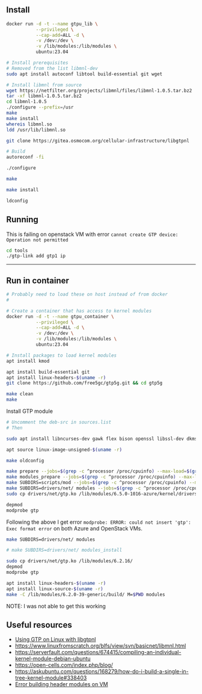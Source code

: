 

## Install

```bash
docker run -d -t --name gtpu_lib \
           --privileged \
           --cap-add=ALL -d \
           -v /dev:/dev \
           -v /lib/modules:/lib/modules \
           ubuntu:23.04

# Install prerequisites
# Removed from the list libmnl-dev
sudo apt install autoconf libtool build-essential git wget

# Install libmnl from source
wget https://netfilter.org/projects/libmnl/files/libmnl-1.0.5.tar.bz2
tar -xf libmnl-1.0.5.tar.bz2
cd libmnl-1.0.5
./configure --prefix=/usr
make
make install
whereis libmnl.so
ldd /usr/lib/libmnl.so

git clone https://gitea.osmocom.org/cellular-infrastructure/libgtpnl

# Build
autoreconf -fi

./configure

make

make install

ldconfig
```

## Running

This is failing on openstack VM with error `cannot create GTP device: Operation not permitted`
```bash
cd tools
./gtp-link add gtp1 ip
```


-----

## Run in container

```bash
# Probably need to load these on host instead of from docker
#

# Create a container that has access to kernel modules
docker run -d -t --name gtpu_container \
           --privileged \
           --cap-add=ALL -d \
           -v /dev:/dev \
           -v /lib/modules:/lib/modules \
           ubuntu:23.04

# Install packages to load kernel modules
apt install kmod
```

```bash
apt install build-essential git
apt install linux-headers-$(uname -r)
git clone https://github.com/free5gc/gtp5g.git && cd gtp5g

make clean
make
```

Install GTP module
```bash
# Uncomment the deb-src in sources.list
# Then

sudo apt install libncurses-dev gawk flex bison openssl libssl-dev dkms libelf-dev libudev-dev libpci-dev libiberty-dev autoconf llvm

apt source linux-image-unsigned-$(uname -r)

make oldconfig

make prepare --jobs=$(grep -c ^processor /proc/cpuinfo) --max-load=$(grep -c ^processor /proc/cpuinfo)
make modules_prepare --jobs=$(grep -c ^processor /proc/cpuinfo) --max-load=$(grep -c ^processor /proc/cpuinfo)
make SUBDIRS=scripts/mod --jobs=$(grep -c ^processor /proc/cpuinfo) --max-load=$(grep -c ^processor /proc/cpuinfo)
make SUBDIRS=drivers/net/ modules --jobs=$(grep -c ^processor /proc/cpuinfo) --max-load=$(grep -c ^processor /proc/cpuinfo)
sudo cp drivers/net/gtp.ko /lib/modules/6.5.0-1016-azure/kernel/drivers/net/

depmod
modprobe gtp
```

Following the above I get error `modprobe: ERROR: could not insert 'gtp': Exec format error` on both Azure and OpenStack VMs.

```bash
make SUBDIRS=drivers/net/ modules

# make SUBDIRS=drivers/net/ modules_install

sudo cp drivers/net/gtp.ko /lib/modules/6.2.16/
depmod
modprobe gtp
```

```bash
apt install linux-headers-$(uname -r)
apt install linux-source-$(uname -r)
make -C /lib/modules/6.2.0-39-generic/build/ M=$PWD modules

```

NOTE: I was not able to get this working

## Useful resources

- [Using GTP on Linux with libgtpnl](https://www.slideshare.net/kentaroebisawa/using-gtp-on-linux-with-libgtpnl)
- https://www.linuxfromscratch.org/blfs/view/svn/basicnet/libmnl.html
- https://serverfault.com/questions/674415/compiling-an-individual-kernel-module-debian-ubuntu
- https://open-cells.com/index.php/blog/
- https://askubuntu.com/questions/168279/how-do-i-build-a-single-in-tree-kernel-module#338403
- [Error building header modules on VM](https://askubuntu.com/a/303815)